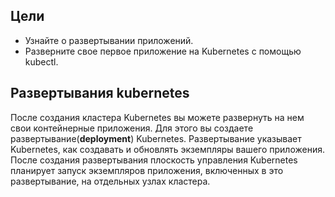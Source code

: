 ## Цели
- Узнайте о развертывании приложений.
- Разверните свое первое приложение на Kubernetes с помощью kubectl.
## Развертывания kubernetes
После создания кластера Kubernetes вы можете развернуть на нем свои контейнерные приложения. Для этого вы создаете развертывание(**deployment**) Kubernetes. Развертывание указывает Kubernetes, как создавать и обновлять экземпляры вашего приложения. После создания развертывания плоскость управления Kubernetes планирует запуск экземпляров приложения, включенных в это развертывание, на отдельных узлах кластера.